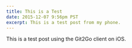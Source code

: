 ```yaml
---
title: This is a Test
date: 2015-12-07 9:56pm PST
excerpt: This is a test post from my phone.
---
```


This is a test post using the Git2Go client on iOS.